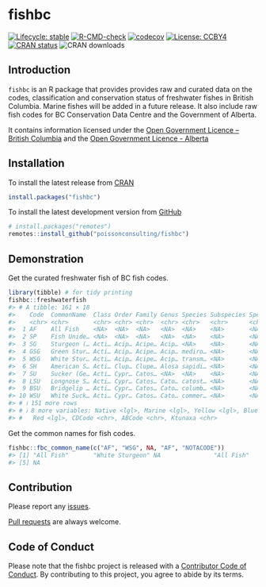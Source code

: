 
<!-- README.md is generated from README.Rmd. Please edit that file -->

# fishbc

<!-- badges: start -->

[![Lifecycle:
stable](https://img.shields.io/badge/lifecycle-stable-brightgreen.svg)](https://lifecycle.r-lib.org/articles/stages.html#stable)
[![R-CMD-check](https://github.com/poissonconsulting/fishbc/actions/workflows/R-CMD-check.yaml/badge.svg)](https://github.com/poissonconsulting/fishbc/actions/workflows/R-CMD-check.yaml)
[![codecov](https://codecov.io/gh/poissonconsulting/fishbc/branch/master/graph/badge.svg?token=2EvrLVvDcZ)](https://codecov.io/gh/poissonconsulting/fishbc)
[![License:
CCBY4](https://img.shields.io/badge/License-CCBY4-green.svg)](https://creativecommons.org/licenses/by/4.0/)
[![CRAN
status](https://www.r-pkg.org/badges/version/fishbc)](https://CRAN.R-project.org/package=fishbc)
![CRAN downloads](https://cranlogs.r-pkg.org/badges/fishbc)
<!-- badges: end -->

## Introduction

`fishbc` is an R package that provides provides raw and curated data on
the codes, classification and conservation status of freshwater fishes
in British Columbia. Marine fishes will be added in a future release. It
also include raw fish codes for BC Conservation Data Centre and the
Government of Alberta.

It contains information licensed under the [Open Government Licence –
British
Columbia](https://www2.gov.bc.ca/gov/content/data/open-data/open-government-licence-bc)
and the [Open Government Licence -
Alberta](https://open.alberta.ca/licence)

## Installation

To install the latest release from [CRAN](https://cran.r-project.org)

``` r
install.packages("fishbc")
```

To install the latest development version from
[GitHub](https://github.com/poissonconsulting/fishbc)

``` r
# install.packages("remotes")
remotes::install_github("poissonconsulting/fishbc")
```

## Demonstration

Get the curated freshwater fish of BC fish codes.

``` r
library(tibble) # for tidy printing
fishbc::freshwaterfish
#> # A tibble: 161 × 18
#>    Code  CommonName  Class Order Family Genus Species Subspecies Species2 Extant
#>    <chr> <chr>       <chr> <chr> <chr>  <chr> <chr>   <chr>      <chr>    <lgl> 
#>  1 AF    All Fish    <NA>  <NA>  <NA>   <NA>  <NA>    <NA>       <NA>     TRUE  
#>  2 SP    Fish Unide… <NA>  <NA>  <NA>   <NA>  <NA>    <NA>       <NA>     TRUE  
#>  3 SG    Sturgeon (… Acti… Acip… Acipe… Acip… <NA>    <NA>       <NA>     TRUE  
#>  4 GSG   Green Stur… Acti… Acip… Acipe… Acip… mediro… <NA>       <NA>     TRUE  
#>  5 WSG   White Stur… Acti… Acip… Acipe… Acip… transm… <NA>       <NA>     TRUE  
#>  6 SH    American S… Acti… Clup… Clupe… Alosa sapidi… <NA>       <NA>     TRUE  
#>  7 SU    Sucker (Ge… Acti… Cypr… Catos… <NA>  <NA>    <NA>       <NA>     TRUE  
#>  8 LSU   Longnose S… Acti… Cypr… Catos… Cato… catost… <NA>       <NA>     TRUE  
#>  9 BSU   Bridgelip … Acti… Cypr… Catos… Cato… columb… <NA>       <NA>     TRUE  
#> 10 WSU   White Suck… Acti… Cypr… Catos… Cato… commer… <NA>       <NA>     TRUE  
#> # ℹ 151 more rows
#> # ℹ 8 more variables: Native <lgl>, Marine <lgl>, Yellow <lgl>, Blue <lgl>,
#> #   Red <lgl>, CDCode <chr>, ABCode <chr>, Ktunaxa <chr>
```

Get the common names for fish codes.

``` r
fishbc::fbc_common_name(c("AF", "WSG", NA, "AF", "NOTACODE"))
#> [1] "All Fish"       "White Sturgeon" NA               "All Fish"      
#> [5] NA
```

## Contribution

Please report any
[issues](https://github.com/poissonconsulting/fishbc/issues).

[Pull requests](https://github.com/poissonconsulting/fishbc/pulls) are
always welcome.

## Code of Conduct

Please note that the fishbc project is released with a [Contributor Code
of
Conduct](https://contributor-covenant.org/version/2/0/CODE_OF_CONDUCT.html).
By contributing to this project, you agree to abide by its terms.
